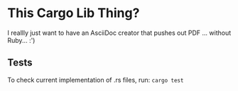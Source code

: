 This Cargo Lib Thing?
=====================

I reallly just want to have an AsciiDoc creator that pushes out PDF ... without Ruby... :')

Tests
-----
To check current implementation of .rs files, run:
`cargo test`
